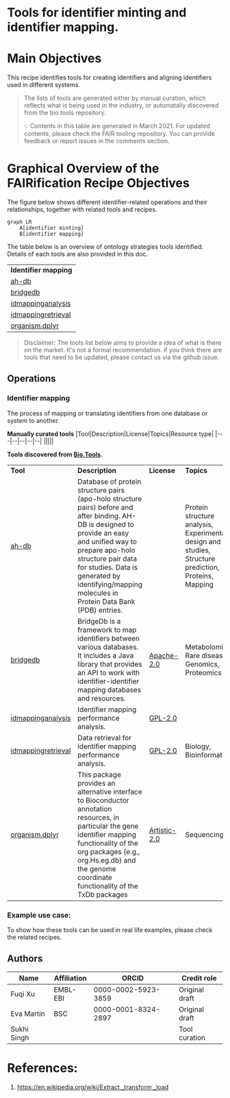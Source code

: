 # Tools for identifier minting and identifier mapping.

# Main Objectives
This recipe identifies tools for creating identifiers and aligning identifiers used in different systems. 

>The lists of tools are generated either by manual curation, which reflects what is being used in the industry, or automatally discovered from the bio.tools repository.
>
>:bulb: Contents in this table are generated in March 2021. For updated contents, please check the FAIR tooling repository. You can provide feedback or report issues in the comments section.

# Graphical Overview of the FAIRification Recipe Objectives
The figure below shows different identifier-related operations and their relationships, together with related tools and recipes.

```mermaid
graph LR
    A[identifier minting]
    B[identifier mapping]
```
The table below is an overview of ontology strategies tools identified. Details of each tools are also provided in this doc.

<table>
  <tr>
   <td><strong>Identifier mapping</strong>
   </td>
  </tr>
  <tr>
   <td><a href="https://bio.tools/ah-db">ah-db</a>
   </td>
  </tr>
  <tr>
   <td><a href="https://bio.tools/bridgedb">bridgedb</a>
   </td>
  </tr>
  <tr>
   <td><a href="https://bio.tools/idmappinganalysis">idmappinganalysis</a>
   </td>
  </tr>
  <tr>
   <td><a href="https://bio.tools/idmappingretrieval">idmappingretrieval</a>
   </td>
  </tr>
  <tr>
   <td><a href="https://bio.tools/organism.dplyr">organism.dplyr</a>
   </td>
  </tr>
</table>
   
>Disclaimer: The tools list below aims to provide a idea of what is there on the market. It's not a formal recommendation. if you think there are tools that need to be updated, please contact us via the github issue.

## Operations

<h3 id=identifier-mapping>Identifier mapping</h3>
The process of mapping or translating identifiers from one database or system to another.

__Manually curated tools__ 
|Tool|Description|License|Topics|Resource type|
|---|--|--|--|--|
||||| 

__Tools discovered from [Bio.Tools](https://bio.tools).__
<table>
  <tr>
   <td><strong>Tool</strong>
   </td>
   <td><strong>Description</strong>
   </td>
   <td><strong>License</strong>
   </td>
   <td><strong>Topics</strong>
   </td>
   <td><strong>ResourceType</strong>
   </td>
  </tr>
  <tr>
   <td><a href="https://bio.tools/ah-db">ah-db</a>
   </td>
   <td>Database of protein structure pairs (apo-holo structure pairs) before and after binding. AH-DB is designed to provide an easy and unified way to prepare apo-holo structure pair data for studies. Data is generated by identifying/mapping molecules in Protein Data Bank (PDB) entries.
   </td>
   <td>
   </td>
   <td>Protein structure analysis, Experimental design and studies, Structure prediction, Proteins, Mapping
   </td>
   <td>Database portal
   </td>
  </tr>
  <tr>
   <td><a href="https://bio.tools/bridgedb">bridgedb</a>
   </td>
   <td>BridgeDb is a framework to map identifiers between various databases. It includes a Java library that provides an API to work with identifier-identifier mapping databases and resources.
   </td>
   <td><a href="https://spdx.org/licenses/Apache-2.0">Apache-2.0</a>
   </td>
   <td>Metabolomics, Rare diseases, Genomics, Proteomics
   </td>
   <td>Library, Web API, Command line tool
   </td>
  </tr>
  <tr>
   <td><a href="https://bio.tools/idmappinganalysis">idmappinganalysis</a>
   </td>
   <td>Identifier mapping performance analysis.
   </td>
   <td><a href="https://spdx.org/licenses/GPL-2.0">GPL-2.0</a>
   </td>
   <td>
   </td>
   <td>
   </td>
  </tr>
  <tr>
   <td><a href="https://bio.tools/idmappingretrieval">idmappingretrieval</a>
   </td>
   <td>Data retrieval for identifier mapping performance analysis.
   </td>
   <td><a href="https://spdx.org/licenses/GPL-2.0">GPL-2.0</a>
   </td>
   <td>Biology, Bioinformatics
   </td>
   <td>Command-line tool, Library
   </td>
  </tr>
  <tr>
   <td><a href="https://bio.tools/organism.dplyr">organism.dplyr</a>
   </td>
   <td>This package provides an alternative interface to Bioconductor annotation resources, in particular the gene identifier mapping functionality of the org packages (e.g., org.Hs.eg.db) and the genome coordinate functionality of the TxDb packages
   </td>
   <td><a href="https://spdx.org/licenses/Artistic-2.0">Artistic-2.0</a>
   </td>
   <td>Sequencing
   </td>
   <td>Library
   </td>
  </tr>
</table>

### Example use case: 
To show how these tools can be used in real life examples, please check the related recipes.


## Authors
|Name|Affiliation|ORCID|Credit role|
|---|--|--|--|
|Fuqi Xu|EMBL-EBI|0000-0002-5923-3859|Original draft|
|Eva Martin|BSC|0000-0001-8324-2897|Original draft
|Sukhi Singh|||Tool curation|


# References: 
1. https://en.wikipedia.org/wiki/Extract,_transform,_load

